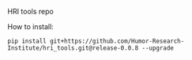 HRI tools repo

How to install:
```
pip install git+https://github.com/Humor-Research-Institute/hri_tools.git@release-0.0.8 --upgrade
```